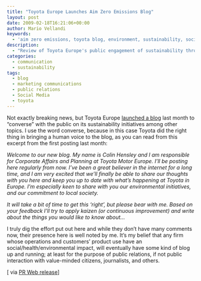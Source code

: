 ```yaml
---
title: "Toyota Europe Launches Aim Zero Emissions Blog"
layout: post
date: 2009-02-18T16:21:06+00:00
author: Mario Vellandi
keywords:
  - 'aim zero emissions, toyota blog, environment, sustainability, social media, colin hensley, public relations '
description:
  - "Review of Toyota Europe's public engagement of sustainability through their Aim Zero Emissions blog, with a commendation why this type of public conversation is important."
categories:
  - communication
  - sustainability
tags:
  - blog
  - marketing communications
  - public relations
  - Social Media
  - toyota
---
```

Not exactly breaking news, but Toyota Europe <a rel="nofollow" title="totyota zero emissions blog" href="http://www.aimzeroemissions.eu/green-design/">launched a blog</a> last month to &#8220;converse&#8221; with the public on its sustainability initiatives among other topics. I use the word converse, because in this case Toyota did the right thing in bringing a human voice to the blog, as you can read from this excerpt from the first posting last month:

*Welcome to our new blog. My name is Colin Hensley and I am responsible for Corporate Affairs and Planning at Toyota Motor Europe. I’ll be posting here regularly from now. I’ve been a great believer in the internet for a long time, and I am very excited that we’ll finally be able to share our thoughts with you here and keep you up to date with what’s happening at Toyota in Europe. I’m especially keen to share with you our environmental initiatives, and our commitment to local society.*

*It will take a bit of time to get this ‘right’, but please bear with me. Based on your feedback I’ll try to apply kaizen (or continuous improvement) and write about the things you would like to know about&#8230;*

I truly dig the effort put out here and while they don&#8217;t have many comments now, their presence here is well noted by me. It&#8217;s my belief that any firm whose operations and customers&#8217; product use have an social/health/environmental impact, will eventually have some kind of blog up and running; at least for the purpose of public relations, if not public interaction with value-minded citizens, journalists, and others.

[ via <a rel="nofollow" title="press release on toyota zero emissions blog" href="http://www.prweb.com/releases/Toyota_Motor_Europe/Aim_Zero_Emissions_blog/prweb1901064.htm">PR Web release</a>]
